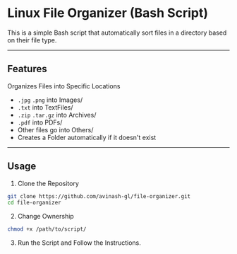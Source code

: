 # Linux File Organizer (Bash Script)

This is a simple Bash script that automatically sort files in a directory based on their file type.

---

## Features

Organizes Files into Specific Locations 

- `.jpg` `.png` into Images/
- `.txt` into TextFiles/
- `.zip` `.tar.gz` into Archives/
- `.pdf` into PDFs/
- Other files go into Others/
- Creates a Folder automatically if it doesn't exist

 ---

## Usage
1. Clone the Repository 

```bash
git clone https://github.com/avinash-gl/file-organizer.git
cd file-organizer
```

2. Change Ownership
   
```bash
chmod +x /path/to/script/
```

3. Run the Script and Follow the Instructions.
